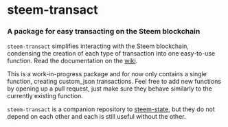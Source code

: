 # steem-transact
### A package for easy transacting on the Steem blockchain

`steem-transact` simplifies interacting with the Steem blockchain, condensing the creation of each type of transaction into one easy-to-use function. Read the documentation on the [wiki](https://github.com/nicholas-2/steem-transact/wiki). 

This is a work-in-progress package and for now only contains a single function, creating custom_json transactions. Feel free to add new functions by opening up a pull request, just make sure they behave similarly to the currently existing function.

`steem-transact` is a companion repository to [steem-state](https://github.com/nicholas-2/steem-state), but they do not depend on each other and each is still useful without the other.
